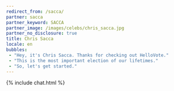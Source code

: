 ```yaml
---
redirect_from: /sacca/
partner: sacca
partner_keyword: SACCA
partner_image: /images/celebs/chris_sacca.jpg
partner_no_disclosure: true
title: Chris Sacca
locale: en
bubbles:
 - "Hey, it's Chris Sacca. Thanks for checking out HelloVote."
 - "This is the most important election of our lifetimes."
 - "So, let's get started."
---
```

{% include chat.html %}